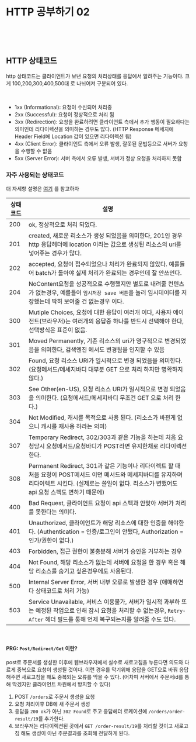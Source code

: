 # HTTP 공부하기 02

<br>
<br>
<br>

## HTTP 상태코드

http 상태코드는 클라이언트가 보낸 요청의 처리상태를 응답에서 알려주는 기능이다.
크게 100,200,300,400,500대 로 나뉘어져 구분되어 있다.

<br>

* 1xx (Informational): 요청이 수신되어 처리중
* 2xx (Successful): 요청이 정상적으로 처리 됨
* 3xx (Redirection): 요청을 완료하려면 클라이언트 측에서 추가 행동이 필요하다는 의미인데 리다이렉션을 의미하는 경우도 많다. (HTTP Response 메세지에 Header Field에 Location 값이 있으면 리다이렉션 됨)
* 4xx (Client Error): 클라이언트 측에서 오류 발생, 잘못된 문법등으로 서버가 요청을 수행할 수 없음
* 5xx (Server Error): 서버 측에서 오류 발생, 서버가 정상 요청을 처리하지 못함



### 자주 사용되는 상태코드

더 자세항 설명은 [여기](https://developer.mozilla.org/ko/docs/Web/HTTP/Status) 를 참고하자

| 상태코드 | 설명 |
| ------ | ----- |
| 200 | ok, 정상적으로 처리 되었다. |
| 201 | created, 새로운 리소스가 생성 되었음을 의미한다, 201인 경우 http 응답헤더에 location 이라는 값으로 생성된 리소스의 uri를 넣어주는 경우가 많다. |
| 202 | accepted, 요청이 접수되었으나 처리가 완료되지 않았다. 예를들어 batch가 돌아야 실제 처리가 완료되는 경우인데 잘 안쓰인다. |
| 204 | NoContent요청을 성공적으로 수행했지만 별도로 내려줄 컨텐츠가 없는경우, 예를들어 `임시저장 save 버튼`을 눌러 임시데이터를 저장했는데 딱히 보여줄 건 없는경우 이다. |
| 300 | Mutiple Choices, 요청에 대한 응답이 여러개 이다, 사용자 에이전트(브라우저)는 여러개의 응답중 하나를 반드시 선택해야 한다, 선택방식은 표준이 없음. |
| 301 | Moved Permanently, 기존 리소스의 uri가 영구적으로 변경되었음을 의미한다, 검색엔진 에서도 변경됨을 인지할 수 있음 |
| 302 | Found, 요청 리소스 URI가 일시적으로 변경 되었음을 의미한다. (요청메서드/메세지바디 대부분 GET 으로 처리 하지만 명확하지 않다.) |
| 303 | See Other(en-US), 요청 리소스 URI가 일시적으로 변경 되었음을 의미한다. (요청메서드/메세지바디 무조건 GET 으로 처리 한다.) |
| 304 | Not Modified, 캐시를 목적으로 사용 된다. (리소스가 바뀐게 없으니 캐시를 재사용 하라는 의미)  |
| 307 | Temporary Redirect, 302/303과 같은 기능을 하는데 처음 요청당시 요청메서드/요청바디가 POST라면 유지한채로 리다이렉션 한다. |
| 308 | Permanent Redirect, 301과 같은 기능이나 리다이렉트 할 때 처음 요청이 POST메서드 이면 메서드와 메세지바디를 유지하며 리다이렉트 시킨다. (실제로는 쓸일이 없다. 리소스가 변했어도 api 요청 스펙도 변하기 때문에) |
| 400 | Bad Request, 클라이언트 요청이 api 스펙과 안맞아 서버가 처리를 못한다는 의미다. |
| 401 | Unauthorized, 클라이언트가 해당 리소스에 대한 인증을 해야한다. (Authentication = 인증/로그인이 안됐다, Authorization = 인가/권한이 없다.) |
| 403 | Forbidden, 접근 권한이 불충분해 서버가 승인을 거부하는 경우 |
| 404 | Not Found, 해당 리소스가 없는데 서버에 요청을 한 경우 혹은 해당 리소스를 숨기고 싶은경우에도 사용된다. |
| 500 | Internal Server Error, 서버 내부 오류로 발생한 경우 (애매하면 다 상태코드로 처리 가능) |
| 503 | Service Unavailable, 서비스 이용불가, 서버가 일시적 과부하 또는 예정된 작업으로 인해 잠시 요청을 처리할 수 없는경우, `Retry-After` 헤더 필드를 통해 언제 복구되는지를 알려줄 수도 있다. |

<br>

#### PRG: `Post/Redirect/Get` 이란?

post로 주문서를 생성한 이후에 웹브라우저에서 실수로 새로고침을 누른다면 의도와 다르게 중복으로 요청이 생성될 것이다. 이런 경우를 막기위해 응답을 GET으로 바꿔
응답해주면 새로고침을 해도 중복되는 오류를 막을 수 있다. (어차피 서버에서 주문서id를 통해 막겠지만 클라이언트 차원에서 방지할 수 있다)

1. POST `/orders`로 주문서 생성을 요청
2. 요청 처리이후 DB에 새 주문서 생성
3. 응답을 `200 ok`가 아닌 `302 Found`로 주고 응답헤더 로케이션에 `/orders/order-result/19`를 추가한다.
4. 브라우저는 리다이렉션된 곳에서 `GET /order-result/19`를 처리할 것이고 새로고침 해도 생성이 아닌 주문결과를 조회해 전달하게 된다.

